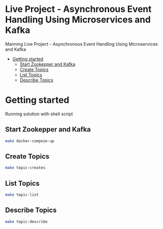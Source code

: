 # Live Project - Asynchronous Event Handling Using Microservices and Kafka
Manning Live Project - Asynchronous Event Handling Using Microservices and Kafka

- [Getting started](#getting-started)
  - [Start Zookepper and Kafka](#start-zookepper-and-kafka)
  - [Create Topics](#create-topics)
  - [List Topics](#list-topics)
  - [Describe Topics](#describe-topics)

# Getting started
Running solution with shell script

## Start Zookepper and Kafka

```bash
make docker-compose-up
```

## Create Topics

```bash
make topic-creates
```

## List Topics

```bash
make topic-list
```

## Describe Topics

```bash
make topic-describe
```
